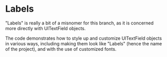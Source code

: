 Labels
====== 

"Labels" is really a bit of a misnomer for this branch, as it is concerned more directly with UITextField objects.

The code demonstrates how to style up and customize UITextField objects in various ways, including making them look like "Labels" (hence the name of the project), and with the use of customized fonts.